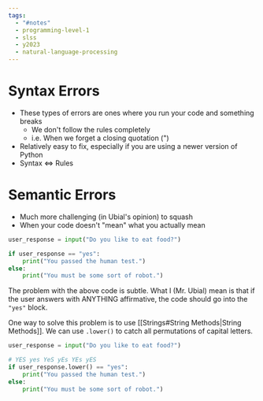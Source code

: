 ```yaml
---
tags:
  - "#notes"
  - programming-level-1
  - slss
  - y2023
  - natural-language-processing
---
```


# Syntax Errors

* These types of errors are ones where you run your code and something breaks
	* We don't follow the rules completely
	* i.e. When we forget a closing quotation (\")
* Relatively easy to fix, especially if you are using a newer version of Python
* Syntax <=> Rules

# Semantic Errors

* Much more challenging (in Ubial's opinion) to squash
* When your code doesn't "mean" what you actually mean

```python
user_response = input("Do you like to eat food?")

if user_response == "yes":
	print("You passed the human test.")
else:
	print("You must be some sort of robot.")
```

The problem with the above code is subtle. What I (Mr. Ubial) mean is that if the user answers with ANYTHING affirmative, the code should go into the `"yes"` block.

One way to solve this problem is to use [[Strings#String Methods|String Methods]]. We can use `.lower()` to catch all permutations of capital letters.
```python
user_response = input("Do you like to eat food?")

# YES yes YeS yEs YEs yES
if user_response.lower() == "yes":
	print("You passed the human test.")
else:
	print("You must be some sort of robot.")
```